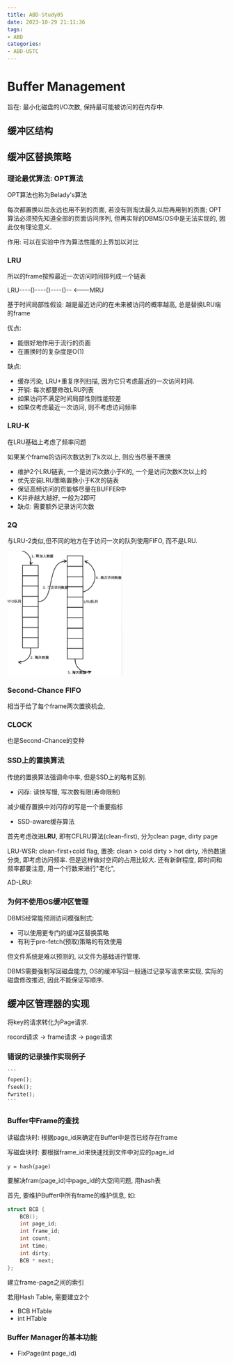 ```yaml
---
title: ABD-Study05
date: 2023-10-29 21:11:36
tags:
- ABD
categories:
- ABD-USTC
---
```


# Buffer Management

旨在: 最小化磁盘的I/O次数, 保持最可能被访问的在内存中.

## 缓冲区结构





## 缓冲区替换策略

### 理论最优算法: OPT算法

OPT算法也称为Belady's算法

每次都置换以后永远也用不到的页面, 若没有则淘汰最久以后再用到的页面; OPT算法必须预先知道全部的页面访问序列, 但再实际的DBMS/OS中是无法实现的, 因此仅有理论意义.

作用: 可以在实验中作为算法性能的上界加以对比

### LRU

所以的frame按照最近一次访问时间排列成一个链表

LRU----()----()----()-- <---MRU

基于时间局部性假设: 越是最近访问的在未来被访问的概率越高, 总是替换LRU端的frame

优点:

- 能很好地作用于流行的页面
- 在置换时的复杂度是O(1)

缺点:

- 缓存污染, LRU+重复序列扫描, 因为它只考虑最近的一次访问时间.
- 开销: 每次都要修改LRU列表
- 如果访问不满足时间局部性则性能较差
- 如果仅考虑最近一次访问, 则不考虑访问频率

### LRU-K

在LRU基础上考虑了频率问题

如果某个frame的访问次数达到了k次以上, 则应当尽量不置换

- 维护2个LRU链表, 一个是访问次数小于K的, 一个是访问次数K次以上的
- 优先安装LRU策略置换小于K次的链表
- 保证高频访问的页能够尽量在BUFFER中
- K并非越大越好, 一般为2即可
- 缺点: 需要额外记录访问次数

### 2Q

与LRU-2类似,但不同的地方在于访问一次的队列使用FIFO, 而不是LRU.

<img src="figures/05-01.png" style="zoom:43%;" />

### Second-Chance FIFO

相当于给了每个frame两次置换机会, 

### CLOCK

也是Second-Chance的变种

### SSD上的置换算法

传统的置换算法强调命中率, 但是SSD上的略有区别.

- 闪存: 读快写慢, 写次数有限(寿命限制)

减少缓存置换中对闪存的写是一个重要指标

- SSD-aware缓存算法

首先考虑改进**LRU**, 即有CFLRU算法(clean-first), 分为clean page, dirty page

LRU-WSR: clean-first+cold flag, 置换: clean > cold dirty > hot dirty, 冷热数据分类, 即考虑访问频率. 但是这样做对空间的占用比较大. 还有新鲜程度, 即时间和频率都要注意, 用一个行数来进行"老化", 

AD-LRU:

### 为何不使用OS缓冲区管理

DBMS经常能预测访问模强制式:

- 可以使用更专门的缓冲区替换策略
- 有利于pre-fetch(预取)策略的有效使用

但文件系统是难以预测的, 以文件为基础进行管理.

DBMS需要强制写回磁盘能力, OS的缓冲写回一般通过记录写请求来实现, 实际的磁盘修改推迟, 因此不能保证写顺序.

## 缓冲区管理器的实现

将key的请求转化为Page请求.

record请求 -> frame请求 -> page请求

### 错误的记录操作实现例子

````python
```
fopen();
fseek();
fwrite();
```
````



### Buffer中Frame的查找

读磁盘块时: 根据page_id来确定在Buffer中是否已经存在frame

写磁盘块时: 要根据frame_id来快速找到文件中对应的page_id

`y = hash(page)`

要解决fram(page_id)中page_id的大空间问题, 用hash表

首先, 要维护Buffer中所有frame的维护信息, 如:

```C
struct BCB {
	BCB();
    int page_id;
    int frame_id;
    int count;
    int time;
    int dirty;
    BCB * next;
};
```

建立frame-page之间的索引

若用Hash Table, 需要建立2个

- BCB HTable
- int HTable

### Buffer Manager的基本功能

- FixPage(int page_id)

